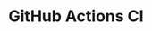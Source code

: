 # GitHub Actions CI





































































































































































































































































































































































































































































































































































































































































































































































































































































































































































































































































































































































































































































































































































































































































































































































